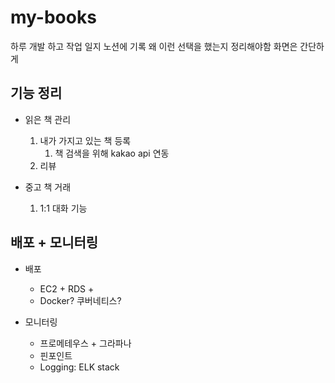 # my-books

하루 개발 하고 작업 일지 노션에 기록
왜 이런 선택을 했는지 정리해야함
화면은 간단하게

## 기능 정리
 - 읽은 책 관리
   1. 내가 가지고 있는 책 등록
      1. 책 검색을 위해 kakao api 연동
   2. 리뷰

 - 중고 책 거래
   1. 1:1 대화 기능

## 배포 + 모니터링
 - 배포
   - EC2 + RDS + 
   - Docker? 쿠버네티스?
 
 - 모니터링
   - 프로메테우스 + 그라파나
   - 핀포인트
   - Logging: ELK stack



